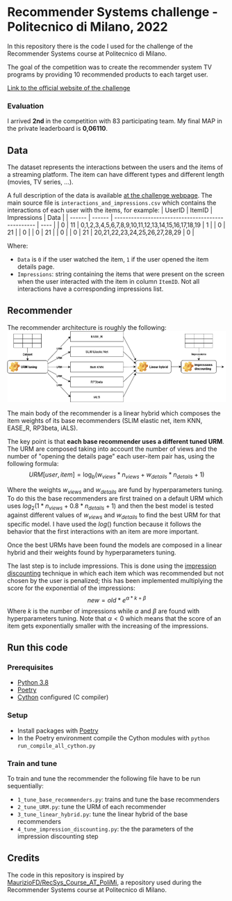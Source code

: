 # Recommender Systems challenge - Politecnico di Milano, 2022
In this repository there is the code I used for the challenge of the Recommender Systems course at Politecnico di Milano.

The goal of the competition was to create the recommender system TV programs by providing 10 recommended products to each target user.

[Link to the official website of the challenge](https://www.kaggle.com/competitions/recommender-system-2022-challenge-polimi)

### Evaluation
I arrived **2nd** in the competition with 83 participating team. My final MAP in the private leaderboard is **0,06110**.

## Data
The dataset represents the interactions between the users and the items of a streaming platform. The item can have different types and different length (movies, TV series, ...).

A full description of the data is available [at the challenge webpage](https://www.kaggle.com/competitions/recommender-system-2022-challenge-polimi/data). The main source file is `interactions_and_impressions.csv` which contains the interactions of each user with the items, for example:
| UserID | ItemID | Impressions                                       | Data |
| ------ | ------ | ------------------------------------------------- | ---- |
| 0      | 11     | 0,1,2,3,4,5,6,7,8,9,10,11,12,13,14,15,16,17,18,19 | 1    |
| 0      | 21     |                                                   | 0    |
| 0      | 21     |                                                   | 0    |
| 0      | 21     | 20,21,22,23,24,25,26,27,28,29                     | 0    |

Where:
- `Data` is `0` if the user watched the item, `1` if the user opened the item details page.
- `Impressions`: string containing the items that were present on the screen when the user interacted with the item in column `ItemID`. Not all interactions have a corresponding impressions list.

## Recommender
The recommender architecture is roughly the following:
![Recommender architecture](images/recommender.png "Recommender architecture")

The main body of the recommender is a linear hybrid which composes the item weights of its base recommenders (SLIM elastic net, item KNN, EASE_R, RP3beta, iALS).

The key point is that **each base recommender uses a different tuned URM**. The URM are composed taking into account the number of views and the number of "opening the details page" each user-item pair has, using the following formula:
$$URM[user, item] = \log_b{(w_{views}*n_{views} + w_{details}*n_{details} + 1)}$$

Where the weights $w_{views}$ and $w_{details}$ are fund by hyperparameters tuning. To do this the base recommenders are first trained on a default URM which uses $log_2{(1*n_{views} + 0.8*n_{details} + 1)}$ and then the best model is tested against different values of $w_{views}$ and $w_{details}$ to find the best URM for that specific model. I have used the $log()$ function because it follows the behavior that the first interactions with an item are more important.

Once the best URMs have been found the models are composed in a linear hybrid and their weights found by hyperparameters tuning.

The last step is to include impressions. This is done using the [impression discounting](https://dl.acm.org/doi/10.1145/2623330.2623356) technique in which each item which was recommended but not chosen by the user is penalized; this has been implemented multiplying the score for the exponential of the impressions:
$$new = old * e^{\alpha*k+\beta}$$
Where $k$ is the number of impressions while $\alpha$ and $\beta$ are found with hyperparameters tuning. Note that $\alpha < 0$ which means that the score of an item gets exponentially smaller with the increasing of the impressions.

## Run this code
### Prerequisites
- [Python 3.8](https://www.python.org/)
- [Poetry](https://python-poetry.org/)
- [Cython](https://cython.org/) configured (C compiler)

### Setup
- Install packages with [Poetry](https://python-poetry.org/docs/basic-usage/#installing-dependencies)
- In the Poetry environment compile the Cython modules with `python run_compile_all_cython.py`

### Train and tune
To train and tune the recommender the following file have to be run sequentially:
- `1_tune_base_recommenders.py`: trains and tune the base recommenders
- `2_tune_URM.py`: tune the URM of each recommender
- `3_tune_linear_hybrid.py`: tune the linear hybrid of the base recommenders
- `4_tune_impression_discounting.py`: the the parameters of the impression discounting step

## Credits
The code in this repository is inspired by [MaurizioFD/RecSys_Course_AT_PoliMi](https://github.com/MaurizioFD/RecSys_Course_AT_PoliMi), a repository used during the Recommender Systems course at Politecnico di Milano.
